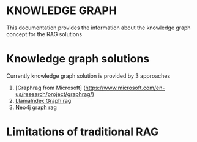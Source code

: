 # KNOWLEDGE GRAPH 
This documentation provides the information about the knowledge graph concept for the RAG solutions 

# Knowledge graph solutions 
Currently knowledge graph solution is provided by 3 approaches 
1. [Graphrag from Microsoft] (https://www.microsoft.com/en-us/research/project/graphrag/)
2. [LlamaIndex Graph rag](https://docs.llamaindex.ai/en/stable/examples/query_engine/knowledge_graph_rag_query_engine/)
3. [Neo4j graph rag](https://neo4j.com/developer-blog/graphrag-llm-knowledge-graph-builder/)

# Limitations of traditional RAG
